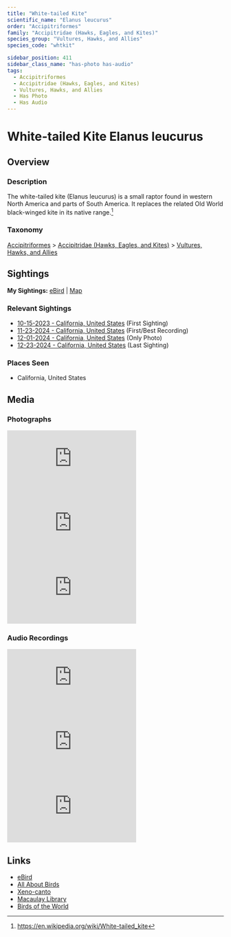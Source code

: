 ```yaml
---
title: "White-tailed Kite"
scientific_name: "Elanus leucurus"
order: "Accipitriformes"
family: "Accipitridae (Hawks, Eagles, and Kites)"
species_group: "Vultures, Hawks, and Allies"
species_code: "whtkit"

sidebar_position: 411
sidebar_class_name: "has-photo has-audio"
tags: 
  - Accipitriformes
  - Accipitridae (Hawks, Eagles, and Kites)
  - Vultures, Hawks, and Allies
  - Has Photo
  - Has Audio
---
```


# White-tailed Kite <span className='sci_name'>Elanus leucurus</span>

## Overview

### Description
The white-tailed kite (Elanus leucurus) is a small raptor found in western North America and parts of South America. It replaces the related Old World black-winged kite in its native range.[^1]

[^1]: https://en.wikipedia.org/wiki/White-tailed_kite

### Taxonomy
[Accipitriformes](/tags/accipitriformes) > [Accipitridae (Hawks, Eagles, and Kites)](/tags/accipitridae-hawks-eagles-and-kites) > [Vultures, Hawks, and Allies](/tags/vultures-hawks-and-allies)


## Sightings

**My Sightings:** [eBird](https://ebird.org/lifelist?r=world&time=life&spp=whtkit) | [Map](/map?species_code=whtkit)

### Relevant Sightings

* [10-15-2023 - California, United States](https://ebird.org/checklist/S152332833) (First Sighting)
* [11-23-2024 - California, United States](https://ebird.org/checklist/S203364471) (First/Best Recording)
* [12-01-2024 - California, United States](https://ebird.org/checklist/S204217558) (Only Photo)
* [12-23-2024 - California, United States](https://ebird.org/checklist/S206318000) (Last Sighting)

### Places Seen

* California, United States



## Media
### Photographs
<iframe className="photo_iframe vertical" src="https://macaulaylibrary.org/asset/626996149/embed" frameBorder="0" allowFullScreen></iframe>
<iframe className="photo_iframe vertical" src="https://macaulaylibrary.org/asset/626996162/embed" frameBorder="0" allowFullScreen></iframe>
<iframe className="photo_iframe vertical" src="https://macaulaylibrary.org/asset/626996180/embed" frameBorder="0" allowFullScreen></iframe>

### Audio Recordings
<iframe className="audio_iframe" src="https://macaulaylibrary.org/asset/626618148/embed" frameBorder="0" allowFullScreen></iframe>
<iframe className="audio_iframe" src="https://macaulaylibrary.org/asset/626995496/embed" frameBorder="0" allowFullScreen></iframe>
<iframe className="audio_iframe" src="https://macaulaylibrary.org/asset/627593370/embed" frameBorder="0" allowFullScreen></iframe>

## Links
* [eBird](https://ebird.org/species/whtkit) 
* [All About Birds](https://www.allaboutbirds.org/guide/whtkit) 
* [Xeno-canto](https://www.xeno-canto.org/species/elanus-leucurus) 
* [Macaulay Library](https://search.macaulaylibrary.org/catalog?taxonCode=whtkit&sort=rating_rank_desc)
* [Birds of the World](https://birdsoftheworld.org/bow/species/whtkit)
